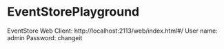 # EventStorePlayground

EventStore Web Client: http://localhost:2113/web/index.html#/
User name: admin
Password: changeit